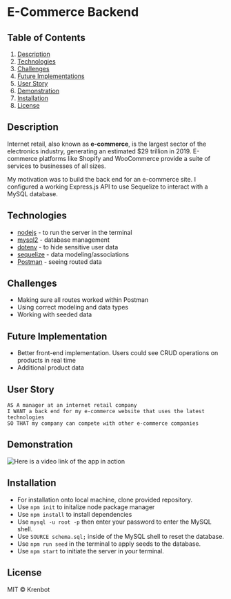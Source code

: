 # E-Commerce Backend

## Table of Contents
  1) [Description](#description)
  2) [Technologies](#technologies-used)
  3) [Challenges](#challenges)
  4) [Future Implementations](#future-implementations)
  5) [User Story](#user-story)
  6) [Demonstration](#demonstration)
  7) [Installation](#installation)
  8) [License](#license)

## Description
Internet retail, also known as **e-commerce**, is the largest sector of the electronics industry, generating an estimated $29 trillion in 2019. E-commerce platforms like Shopify and WooCommerce provide a suite of services to businesses of all sizes.

My motivation was to build the back end for an e-commerce site. I configured a working Express.js API to use Sequelize to interact with a MySQL database.

## Technologies
* [nodejs](https://nodejs.org/en/) - to run the server in the terminal
* [mysql2](https://www.npmjs.com/package/mysql2) - database management
* [dotenv](https://www.npmjs.com/package/dotenv) - to hide sensitive user data
* [sequelize](https://sequelize.org/) - data modeling/associations
* [Postman](https://www.postman.com/) - seeing routed data

## Challenges
* Making sure all routes worked within Postman
* Using correct modeling and data types 
* Working with seeded data

## Future Implementation
* Better front-end implementation. Users could see CRUD operations on products in real time
* Additional product data

## User Story
```
AS A manager at an internet retail company
I WANT a back end for my e-commerce website that uses the latest technologies
SO THAT my company can compete with other e-commerce companies
```

## Demonstration
![Here is a video link of the app in action]()

## Installation
* For installation onto local machine, clone provided repository.
* Use `npm init` to initalize node package manager
* Use `npm install` to install dependencies
* Use `mysql -u root -p` then enter your password to enter the MySQL shell.
* Use `SOURCE schema.sql;` inside of the MySQL shell to reset the database.
* Use `npm run seed` in the terminal to apply seeds to the database.
* Use `npm start` to initiate the server in your terminal.

## License
MIT © Krenbot